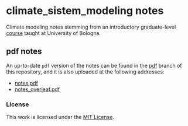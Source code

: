 # climate_sistem_modeling notes
Climate modeling notes stemming from an introductory graduate-level [course](https://www.unibo.it/en/study/phd-professional-masters-specialisation-schools-and-other-programmes/course-unit-catalogue/course-unit/2024/480740)
taught at University of Bologna.

## pdf notes
An up-to-date `pdf` version of the notes can be found in the [pdf](https://github.com/niccolozanotti/climate-modeling/tree/pdf)
branch of this repository, and it is also uploaded at the following addresses:
 - [notes.pdf](https://niccolozanotti.github.io/climate-modeling/notes.pdf)
 - [notes_overleaf.pdf](https://niccolozanotti.github.io/climate-modeling/notes_overleaf.pdf)

### License

This work is licensed under the [MIT License](LICENSE).
